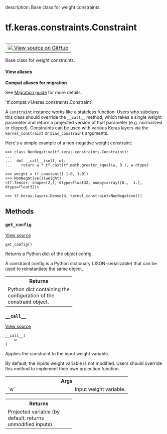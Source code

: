 description: Base class for weight constraints.

<div itemscope itemtype="http://developers.google.com/ReferenceObject">
<meta itemprop="name" content="tf.keras.constraints.Constraint" />
<meta itemprop="path" content="Stable" />
<meta itemprop="property" content="__call__"/>
<meta itemprop="property" content="get_config"/>
</div>

# tf.keras.constraints.Constraint

<!-- Insert buttons and diff -->

<table class="tfo-notebook-buttons tfo-api nocontent" align="left">
<td>
  <a target="_blank" href="https://github.com/keras-team/keras/tree/v2.9.0/keras/constraints.py#L27-L76">
    <img src="https://www.tensorflow.org/images/GitHub-Mark-32px.png" />
    View source on GitHub
  </a>
</td>
</table>



Base class for weight constraints.

<section class="expandable">
  <h4 class="showalways">View aliases</h4>
  <p>
<b>Compat aliases for migration</b>
<p>See
<a href="https://www.tensorflow.org/guide/migrate">Migration guide</a> for
more details.</p>
<p>`tf.compat.v1.keras.constraints.Constraint`</p>
</p>
</section>

<!-- Placeholder for "Used in" -->

A `Constraint` instance works like a stateless function.
Users who subclass this
class should override the `__call__` method, which takes a single
weight parameter and return a projected version of that parameter
(e.g. normalized or clipped). Constraints can be used with various Keras
layers via the `kernel_constraint` or `bias_constraint` arguments.

Here's a simple example of a non-negative weight constraint:

```
>>> class NonNegative(tf.keras.constraints.Constraint):
...
...  def __call__(self, w):
...    return w * tf.cast(tf.math.greater_equal(w, 0.), w.dtype)
```

```
>>> weight = tf.constant((-1.0, 1.0))
>>> NonNegative()(weight)
<tf.Tensor: shape=(2,), dtype=float32, numpy=array([0.,  1.], dtype=float32)>
```

```
>>> tf.keras.layers.Dense(4, kernel_constraint=NonNegative())
```

## Methods

<h3 id="get_config"><code>get_config</code></h3>

<a target="_blank" class="external" href="https://github.com/keras-team/keras/tree/v2.9.0/keras/constraints.py#L67-L76">View source</a>

<pre class="devsite-click-to-copy prettyprint lang-py tfo-signature-link">
<code>get_config()
</code></pre>

Returns a Python dict of the object config.

A constraint config is a Python dictionary (JSON-serializable) that can
be used to reinstantiate the same object.

<!-- Tabular view -->
 <table class="responsive fixed orange">
<colgroup><col width="214px"><col></colgroup>
<tr><th colspan="2">Returns</th></tr>
<tr class="alt">
<td colspan="2">
Python dict containing the configuration of the constraint object.
</td>
</tr>

</table>



<h3 id="__call__"><code>__call__</code></h3>

<a target="_blank" class="external" href="https://github.com/keras-team/keras/tree/v2.9.0/keras/constraints.py#L52-L65">View source</a>

<pre class="devsite-click-to-copy prettyprint lang-py tfo-signature-link">
<code>__call__(
    w
)
</code></pre>

Applies the constraint to the input weight variable.

By default, the inputs weight variable is not modified.
Users should override this method to implement their own projection
function.

<!-- Tabular view -->
 <table class="responsive fixed orange">
<colgroup><col width="214px"><col></colgroup>
<tr><th colspan="2">Args</th></tr>

<tr>
<td>
`w`
</td>
<td>
Input weight variable.
</td>
</tr>
</table>



<!-- Tabular view -->
 <table class="responsive fixed orange">
<colgroup><col width="214px"><col></colgroup>
<tr><th colspan="2">Returns</th></tr>
<tr class="alt">
<td colspan="2">
Projected variable (by default, returns unmodified inputs).
</td>
</tr>

</table>






